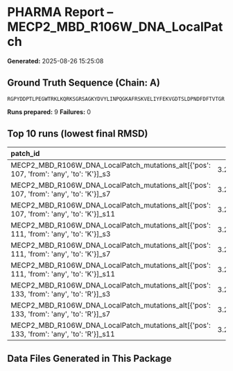 # PHARMA Report – MECP2_MBD_R106W_DNA_LocalPatch

**Generated:** 2025-08-26 15:25:08
## Ground Truth Sequence (Chain: A)

```
RGPYDDPTLPEGWTRKLKQRKSGRSAGKYDVYLINPQGKAFRSKVELIYFEKVGDTSLDPNDFDFTVTGR
```

**Runs prepared:** 9
**Failures:** 0

## Top 10 runs (lowest final RMSD)

| patch_id                                                                                 |    RMSD |      Rg |   total_loss |
|:-----------------------------------------------------------------------------------------|--------:|--------:|-------------:|
| MECP2_MBD_R106W_DNA_LocalPatch_mutations_alt[{'pos': 107, 'from': 'any', 'to': 'K'}]_s3  | 3.20859 | 11.5442 |      171.002 |
| MECP2_MBD_R106W_DNA_LocalPatch_mutations_alt[{'pos': 107, 'from': 'any', 'to': 'K'}]_s7  | 3.20859 | 11.5442 |      171.002 |
| MECP2_MBD_R106W_DNA_LocalPatch_mutations_alt[{'pos': 107, 'from': 'any', 'to': 'K'}]_s11 | 3.20859 | 11.5442 |      171.002 |
| MECP2_MBD_R106W_DNA_LocalPatch_mutations_alt[{'pos': 111, 'from': 'any', 'to': 'K'}]_s3  | 3.20859 | 11.5442 |      171.002 |
| MECP2_MBD_R106W_DNA_LocalPatch_mutations_alt[{'pos': 111, 'from': 'any', 'to': 'K'}]_s7  | 3.20859 | 11.5442 |      171.002 |
| MECP2_MBD_R106W_DNA_LocalPatch_mutations_alt[{'pos': 111, 'from': 'any', 'to': 'K'}]_s11 | 3.20859 | 11.5442 |      171.002 |
| MECP2_MBD_R106W_DNA_LocalPatch_mutations_alt[{'pos': 133, 'from': 'any', 'to': 'R'}]_s3  | 3.20859 | 11.5442 |      171.002 |
| MECP2_MBD_R106W_DNA_LocalPatch_mutations_alt[{'pos': 133, 'from': 'any', 'to': 'R'}]_s7  | 3.20859 | 11.5442 |      171.002 |
| MECP2_MBD_R106W_DNA_LocalPatch_mutations_alt[{'pos': 133, 'from': 'any', 'to': 'R'}]_s11 | 3.20859 | 11.5442 |      171.002 |

## Data Files Generated in This Package

